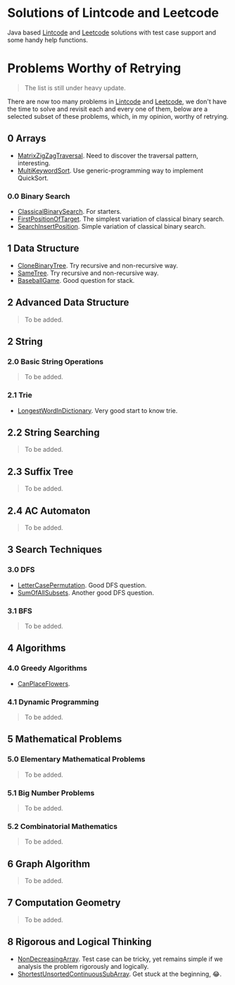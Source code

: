 # Solutions of Lintcode and Leetcode

Java based [Lintcode](https://www.lintcode.com) and [Leetcode](https://leetcode.com/) solutions with test case support and some handy help functions. 

# Problems Worthy of Retrying

> The list is still under heavy update.

There are now too many problems in [Lintcode](https://www.lintcode.com) and [Leetcode](https://leetcode.com/), we don't have the time to solve and revisit each and every one of them, below are a selected subset of these problems, which, in my opinion, worthy of retrying.

## 0 Arrays

- [MatrixZigZagTraversal](https://www.lintcode.com/problem/matrix-zigzag-traversal/description). Need to discover the traversal pattern, interesting.
- [MultiKeywordSort](https://www.lintcode.com/problem/multi-keyword-sort/description). Use generic-programming way to implement QuickSort.

### 0.0 Binary Search

- [ClassicalBinarySearch](https://www.lintcode.com/problem/classical-binary-search/description). For starters.
- [FirstPositionOfTarget](https://www.lintcode.com/problem/first-position-of-target/description). The simplest variation of classical binary search.
- [SearchInsertPosition](https://www.lintcode.com/problem/search-insert-position/description). Simple variation of classical binary search.
 
## 1 Data Structure

- [CloneBinaryTree](https://www.lintcode.com/problem/clone-binary-tree/description). Try recursive and non-recursive way.
- [SameTree](https://www.lintcode.com/problem/same-tree/description). Try recursive and non-recursive way.
- [BaseballGame](https://www.lintcode.com/problem/baseball-game/description). Good question for stack.

## 2 Advanced Data Structure

> To be added.

## 2 String

### 2.0 Basic String Operations

> To be added.

### 2.1 Trie

- [LongestWordInDictionary](https://www.lintcode.com/problem/longest-word-in-dictionary/description). Very good start to know trie.

## 2.2 String Searching

> To be added.

## 2.3 Suffix Tree

> To be added.

## 2.4 AC Automaton

> To be added.

## 3 Search Techniques

### 3.0 DFS

- [LetterCasePermutation](https://www.lintcode.com/problem/letter-case-permutation/description). Good DFS question.
- [SumOfAllSubsets](https://www.lintcode.com/problem/sum-of-all-subsets/description). Another good DFS question.

### 3.1 BFS

> To be added.

## 4 Algorithms

### 4.0 Greedy Algorithms

- [CanPlaceFlowers](https://www.lintcode.com/problem/can-place-flowers/description).

### 4.1 Dynamic Programming 

> To be added.

## 5 Mathematical Problems

### 5.0 Elementary Mathematical Problems

> To be added.

### 5.1 Big Number Problems

> To be added.

### 5.2 Combinatorial Mathematics

> To be added.

## 6 Graph Algorithm

> To be added.

## 7 Computation Geometry

> To be added.

## 8 Rigorous and Logical Thinking
 
- [NonDecreasingArray](https://www.lintcode.com/problem/non-decreasing-array/description). Test case can be tricky, yet remains simple if we analysis the problem rigorously and logically.
- [ShortestUnsortedContinuousSubArray](https://www.lintcode.com/problem/shortest-unsorted-continuous-subarray/description). Get stuck at the beginning, 😂.
 
